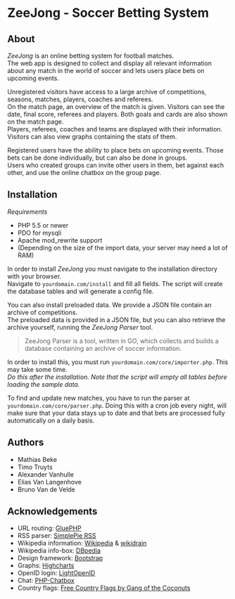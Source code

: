 ZeeJong - Soccer Betting System
===============================

About
-----

*ZeeJong* is an online betting system for football matches.  
The web app is designed to collect and display all relevant information about any match in the world of soccer
and lets users place bets on upcoming events.

Unregistered visitors have access to a large archive of competitions, seasons, matches, players, coaches and referees.  
On the match page, an overview of the match is given. Visitors can see the date, final score, referees and players. Both goals and cards are also shown on the match page.  
Players, referees, coaches and teams are displayed with their information. Visitors can also view graphs containing the stats of them.

Registered users have the ability to place bets on upcoming events. Those bets can be done individually, but can also be done in groups.  
Users who created groups can invite other users in them, bet against each other, and use the online chatbox on the group page.


Installation
------------

*Requirements*

- PHP 5.5 or newer
- PDO for mysqli
- Apache mod_rewrite support
- (Depending on the size of the import data, your server may need a lot of RAM)

In order to install *ZeeJong* you must navigate to the installation
directory with your browser.  
Navigate to `yourdomain.com/install` and fill all fields. The script
will create the database tables and will generate a config file.

You can also install preloaded data. We provide a JSON file contain an archive of competitions.  
The preloaded data is provided in a JSON file, but you can also retrieve the archive yourself, running the *ZeeJong Parser* tool.

> ZeeJong Parser is a tool, written in GO, which collects and builds a database containing an archive of soccer information.

In order to install this, you must run `yourdomain.com/core/importer.php`. This may take some time.  
*Do this after the installation. Note that the script will empty all tables before loading the sample data.*

To find and update new matches, you have to run the parser at `yourdomain.com/core/parser.php`.
Doing this with a cron job every night, will make sure that your data stays up to date and that bets are processed fully automatically on a daily basis.


Authors
-------

- Mathias Beke
- Timo Truyts
- Alexander Vanhulle
- Elias Van Langenhove
- Bruno Van de Velde


Acknowledgements
----------------

- URL routing: [GluePHP](http://gluephp.com)
- RSS parser: [SimplePie RSS](http://simplepie.org)
- Wikipedia information: [Wikipedia](http://wikipedia.org) & [wikidrain](https://github.com/abreksa4/wikidrain)
- Wikipedia info-box: [DBpedia](http://dbpedia.org/About)
- Design framework: [Bootstrap](http://getbootstrap.com)
- Graphs: [Highcharts](http://www.highcharts.com)
- OpenID login: [LightOpenID](https://code.google.com/p/lightopenid/)
- Chat: [PHP-Chatbox](https://github.com/MarcinMM/PHP-Chatbox)
- Country flags: [Free Country Flags by Gang of the Coconuts](http://www.free-country-flags.com)